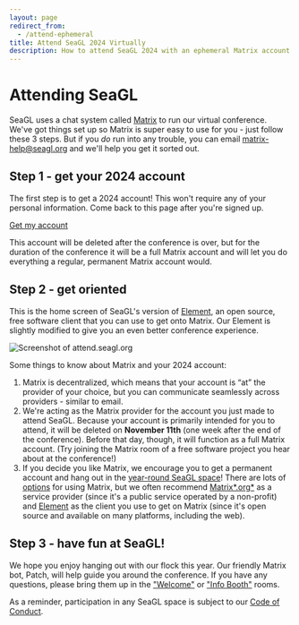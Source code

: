 ```yaml
---
layout: page
redirect_from:
  - /attend-ephemeral
title: Attend SeaGL 2024 Virtually
description: How to attend SeaGL 2024 with an ephemeral Matrix account
---
```


# Attending SeaGL

SeaGL uses a chat system called [Matrix] to run our virtual conference. We've got things set up so Matrix is super easy to use for you - just follow these 3 steps. But if you _do_ run into any trouble, you can email <matrix-help@seagl.org> and we'll help you get it sorted out. <!-- TODO - possibly link to Kiwi IRC too. -->

## Step 1 - get your 2024 account

The first step is to get a 2024 account! This won't require any of your personal information. Come back to this page after you're signed up.

<div class="text-center">
  <p><a class="btn btn-primary btn-large" href="https://attend.seagl.org/#/register?hs=ephemeral">Get my account</a></p>
</div>

This account will be deleted after the conference is over, but for the duration of the conference it will be a full Matrix account and will let you do everything a regular, permanent Matrix account would.

## Step 2 - get oriented

This is the home screen of SeaGL's version of [Element], an open source, free software client that you can use to get onto Matrix. Our Element is slightly modified to give you an even better conference experience.

<img class="align-center" alt="Screenshot of attend.seagl.org" src="/img/attend-portal.webp" />

Some things to know about Matrix and your 2024 account:

1. Matrix is decentralized, which means that your account is “at” the provider of your choice, but you can communicate seamlessly across providers - similar to email.
2. We're acting as the Matrix provider for the account you just made to attend SeaGL. Because your account is primarily intended for you to attend, it will be deleted on **November 11th** (one week after the end of the conference). Before that day, though, it will function as a full Matrix account. (Try joining the Matrix room of a free software project you hear about at the conference!) <!-- TODO it would be rad if we could actually see how many talks are about projects with Matrix rooms -->
3. If you decide you like Matrix, we encourage you to get a permanent account and hang out in the [year-round SeaGL space](https://matrix.to/#/#SeaGL:seattlematrix.org)! There are lots of [options][Matrix options] for using Matrix, but we often recommend [Matrix*.org*][Matrix.org] as a service provider (since it's a public service operated by a non-profit) and [Element] as the client you use to get on Matrix (since it's open source and available on many platforms, including the web).

## Step 3 - have fun at SeaGL!

We hope you enjoy hanging out with our flock this year. Our friendly Matrix bot, Patch, will help guide you around the conference. If you have any questions, please bring them up in the ["Welcome"]( https://attend.seagl.org/#/room/#2024-welcome:seagl.org) or ["Info Booth"]( https://attend.seagl.org/#/room/#2024-info-booth:seagl.org) rooms.

As a reminder, participation in any SeaGL space is subject to our [Code of Conduct](/code_of_conduct).

[Element]: https://element.io/
[Matrix]: https://matrix.org/
[Matrix.org]: https://matrix.org/faq/#who-and-how
[Matrix options]: https://matrix.org/docs/projects/try-matrix-now

